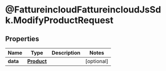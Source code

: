 # @FattureincloudFattureincloudJsSdk.ModifyProductRequest

## Properties

Name | Type | Description | Notes
------------ | ------------- | ------------- | -------------
**data** | [**Product**](Product.md) |  | [optional] 


